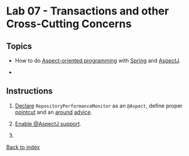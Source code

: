 Lab 07 - Transactions and other Cross-Cutting Concerns
==
Topics
--
* How to do [Aspect-oriented programming][1] with [Spring][2] and [AspectJ][3].

*

Instructions
--
1. [Declare][4] `RepositoryPerformanceMonitor` as an `@Aspect`, define proper [pointcut][5]
    and an [around][6] [advice][7].

2. [Enable @AspectJ support][8].

3.

[Back to index](..)

 [1]: http://docs.spring.io/spring/docs/3.2.6.RELEASE/spring-framework-reference/htmlsingle/#aop
 [2]: http://docs.spring.io/spring/docs/3.2.6.RELEASE/spring-framework-reference/htmlsingle/#aop-ataspectj
 [3]: http://eclipse.org/aspectj/
 [4]: http://docs.spring.io/spring/docs/3.2.6.RELEASE/spring-framework-reference/htmlsingle/#aop-at-aspectj
 [5]: http://docs.spring.io/spring/docs/3.2.6.RELEASE/spring-framework-reference/htmlsingle/#aop-pointcuts
 [6]: http://docs.spring.io/spring/docs/3.2.6.RELEASE/spring-framework-reference/htmlsingle/#aop-ataspectj-around-advice
 [7]: http://docs.spring.io/spring/docs/3.2.6.RELEASE/spring-framework-reference/htmlsingle/#aop-advice
 [8]: http://docs.spring.io/spring/docs/3.2.6.RELEASE/spring-framework-reference/htmlsingle/#aop-aspectj-support

